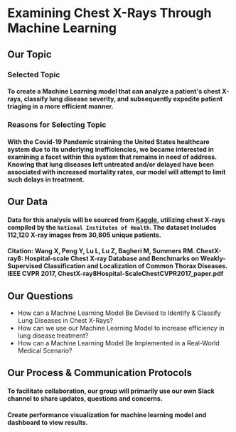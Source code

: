 # Examining Chest X-Rays Through Machine Learning

## Our Topic

### Selected Topic

#### To create a Machine Learning model that can analyze a patient's chest X-rays, classify lung disease severity, and subsequently expedite patient triaging in a more efficient manner. 

### Reasons for Selecting Topic

#### With the Covid-19 Pandemic straining the United States healthcare system due to its underlying inefficiencies, we became interested in examining a facet within this system that remains in need of address. Knowing that lung diseases left untreated and/or delayed have been associated with increased mortality rates, our model will attempt to limit such delays in treatment. 

## Our Data 

#### Data for this analysis will be sourced from [Kaggle](https://www.kaggle.com/datasets/nih-chest-xrays/data?select=README_CHESTXRAY.pdf), utilizing chest X-rays compiled by the ``National Institutes of Health``. The dataset includes 112,120 X-ray images from 30,805 unique patients. 
#### Citation: Wang X, Peng Y, Lu L, Lu Z, Bagheri M, Summers RM. ChestX-ray8: Hospital-scale Chest X-ray Database and Benchmarks on Weakly-Supervised Classification and Localization of Common Thorax Diseases. IEEE CVPR 2017, ChestX-ray8Hospital-ScaleChestCVPR2017_paper.pdf

## Our Questions 

* How can a Machine Learning Model Be Devised to Identify & Classify Lung Diseases in Chest X-Rays?
* How can we use our Machine Learning Model to increase efficiency in lung disease treatment?
* How can a Machine Learning Model Be Implemented in a Real-World Medical Scenario? 


## Our Process & Communication Protocols

#### To facilitate collaboration, our group will primarily use our own Slack channel to share updates, questions and concerns.

#### Create performance visualization for machine learning model and dashboard to view results.